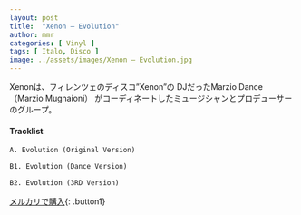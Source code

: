 ```yaml
---
layout: post
title:  "Xenon – Evolution"
author: mmr
categories: [ Vinyl ]
tags: [ Italo, Disco ]
image: ../assets/images/Xenon – Evolution.jpg
---
```


Xenonは、フィレンツェのディスコ”Xenon”の DJだったMarzio Dance（Marzio Mugnaioni） がコーディネートしたミュージシャンとプロデューサーのグループ。

#### Tracklist
```md
A. Evolution (Original Version)

B1. Evolution (Dance Version)

B2. Evolution (3RD Version)
```

[メルカリで購入](https://jp.mercari.com/item/m66302757125?afid=6142608987){: .button1}

